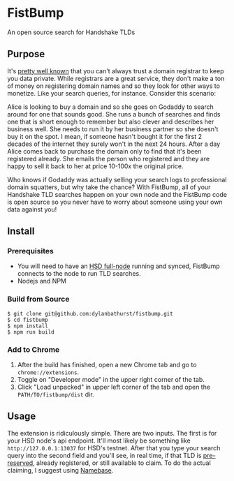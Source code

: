 # FistBump
An open source search for Handshake TLDs

## Purpose
It's [pretty well known](https://domains.google/learn/5-things-to-watch-out-for-when-buying-a-domain/#/) that you can't always trust a domain registrar to keep you data private. While registrars are a great service, they don't make a ton of money on registering domain names and so they look for other ways to monetize. Like your search queries, for instance. Consider this scenario:

Alice is looking to buy a domain and so she goes on Godaddy to search around for one that sounds good. She runs a bunch of searches and finds one that is short enough to remember but also clever and describes her business well. She needs to run it by her business partner so she doesn't buy it on the spot. I mean, if someone hasn't bought it for the first 2 decades of the internet they surely won't in the next 24 hours. After a day Alice comes back to purchase the domain only to find that it's been registered already. She emails the person who registered and they are happy to sell it back to her at price 10-100x the original price. 

Who knows if Godaddy was actually selling your search logs to professional domain squatters, but why take the chance? With FistBump, all of your Handshake TLD searches happen on your own node and the FistBump code is open source so you never have to worry about someone using your own data against you!

## Install
### Prerequisites
- You will need to have an [HSD full-node](https://github.com/handshake-org/hsd) running and synced, FistBump connects to the node to run TLD searches.
- Nodejs and NPM

### Build from Source
```
$ git clone git@github.com:dylanbathurst/fistbump.git
$ cd fistbump
$ npm install
$ npm run build
```
### Add to Chrome
1. After the build has finished, open a new Chrome tab and go to `chrome://extensions`.
1. Toggle on "Developer mode" in the upper right corner of the tab.
1. Click "Load unpacked" in upper left corner of the tab and open the `PATH/TO/fistbump/dist` dir.

## Usage
The extension is ridiculously simple. There are two inputs. The first is for your HSD node's api endpoint. It'll most likely be something like `http://127.0.0.1:13037` for HSD's testnet. After that you type your search query into the second field and you'll see, in real time, if that TLD is [pre-reserved](https://handshake-org.github.io/api-docs/index.html#getnameinfo), already registered, or still available to claim. To do the actual claiming, I suggest using [Namebase](https://namebase.io/).
